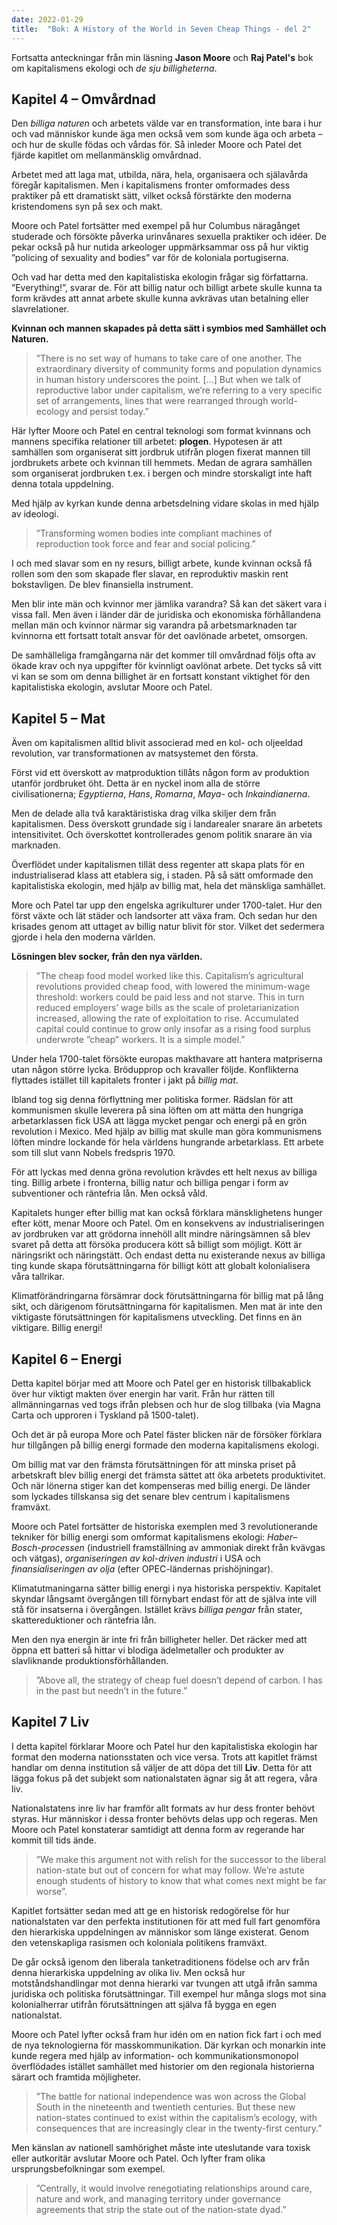 ```yaml
---
date: 2022-01-29
title:  "Bok: A History of the World in Seven Cheap Things - del 2"
---
```

Fortsatta anteckningar från min läsning **Jason Moore** och **Raj Patel's** bok om kapitalismens ekologi och *de sju billigheterna*.

## Kapitel 4 – Omvårdnad

Den *billiga naturen* och arbetets välde var en transformation, inte bara i hur och vad människor kunde äga men också vem som kunde äga och arbeta – och hur de skulle födas och vårdas för. Så inleder Moore och Patel det fjärde kapitlet om mellanmänsklig omvårdnad.

Arbetet med att laga mat, utbilda, nära, hela, organisaera och själavårda föregår kapitalismen. Men i kapitalismens fronter omformades dess praktiker på ett dramatiskt sätt, vilket också förstärkte den moderna kristendomens syn på sex och makt.

Moore och Patel fortsätter med exempel på hur Columbus näragånget studerade och försökte påverka urinvånares sexuella praktiker och idéer. De pekar också på hur nutida arkeologer uppmärksammar oss på hur viktig ”policing of sexuality and bodies” var för de koloniala portugiserna.

Och vad har detta med den kapitalistiska ekologin frågar sig författarna. ”Everything!”, svarar de. För att billig natur och billigt arbete skulle kunna ta form krävdes att annat arbete skulle kunna avkrävas utan betalning eller slavrelationer. 

**Kvinnan och mannen skapades på detta sätt i symbios med Samhället och Naturen.**

> ”There is no set way of humans to take care of one another. The extraordinary diversity of community forms and population dynamics in human history underscores the point. […] But when we talk of reproductive labor under capitalism, we’re referring to a very specific set of arrangements, lines that were rearranged through world-ecology and persist today.”

Här lyfter Moore och Patel en central teknologi som format kvinnans och mannens specifika relationer till arbetet: **plogen**. Hypotesen är att samhällen som organiserat sitt jordbruk utifrån plogen fixerat mannen till jordbrukets arbete och kvinnan till hemmets. Medan de agrara samhällen som organiserat jordbruken t.ex. i bergen och mindre storskaligt inte haft denna totala uppdelning.

Med hjälp av kyrkan kunde denna arbetsdelning vidare skolas in med hjälp av ideologi.

> ”Transforming women bodies inte compliant machines of reproduction took force and fear and social policing.”

I och med slavar som en ny resurs, billigt arbete, kunde kvinnan också få rollen som den som skapade fler slavar, en reproduktiv maskin rent bokstavligen. De blev finansiella instrument.

Men blir inte män och kvinnor mer jämlika varandra? Så kan det säkert vara i vissa fall. Men även i länder där de juridiska och ekonomiska förhållandena mellan män och kvinnor närmar sig varandra på arbetsmarknaden tar kvinnorna ett fortsatt totalt ansvar för det oavlönade arbetet, omsorgen.

De samhälleliga framgångarna när det kommer till omvårdnad följs ofta av ökade krav och nya uppgifter för kvinnligt oavlönat arbete. Det tycks så vitt vi kan se som om denna billighet är en fortsatt konstant viktighet för den kapitalistiska ekologin, avslutar Moore och Patel.

## Kapitel 5 – Mat

Även om kapitalismen alltid blivit associerad med en kol- och oljeeldad revolution, var transformationen av matsystemet den första.

Först vid ett överskott av matproduktion tillåts någon form av produktion utanför jordbruket öht. Detta är en nyckel inom alla de större civilisationerna; *Egyptierna*, *Hans*, *Romarna*, *Maya-* och *Inkaindianerna*. 

Men de delade alla två karaktäristiska drag vilka skiljer dem från kapitalismen. Dess överskott grundade sig i landarealer snarare än arbetets intensitivitet. Och överskottet kontrollerades genom politik snarare än via marknaden.

Överflödet under kapitalismen tillät dess regenter att skapa plats för en industrialiserad klass att etablera sig, i staden. På så sätt omformade den kapitalistiska ekologin, med hjälp av billig mat, hela det mänskliga samhället.

More och Patel tar upp den engelska agrikulturer under 1700-talet. Hur den först växte och lät städer och landsorter att växa fram. Och sedan hur den krisades genom att uttaget av billig natur blivit för stor. Vilket det sedermera gjorde i hela den moderna världen.

**Lösningen blev socker, från den nya världen.**

> ”The cheap food model worked like this. Capitalism’s agricultural revolutions provided cheap food, with lowered the minimum-wage threshold: workers could be paid less and not starve. This in turn reduced employers’ wage bills as the scale of proletarianization increased, allowing the rate of exploitation to rise. Accumulated capital could continue to grow only insofar as a rising food surplus underwrote ”cheap” workers. It is a simple model.”

Under hela 1700-talet försökte europas makthavare att hantera matpriserna utan någon större lycka. Brödupprop och kravaller följde. Konflikterna flyttades istället till kapitalets fronter i jakt på *billig mat*.

Ibland tog sig denna förflyttning mer politiska former. Rädslan för att kommunismen skulle leverera på sina löften om att mätta den hungriga arbetarklassen fick USA att lägga mycket pengar och energi på en grön revolution i Mexico. Med hjälp av billig mat skulle man göra kommunismens löften mindre lockande för hela världens hungrande arbetarklass. Ett arbete som till slut vann Nobels fredspris 1970.

För att lyckas med denna gröna revolution krävdes ett helt nexus av billiga ting. Billig arbete i fronterna, billig natur och billiga pengar i form av subventioner och räntefria lån. Men också våld.

Kapitalets hunger efter billig mat kan också förklara mänsklighetens hunger efter kött, menar Moore och Patel. Om en konsekvens av industrialiseringen av jordbruken var att grödorna innehöll allt mindre näringsämnen så blev svaret på detta att försöka producera kött så billigt som möjligt. Kött är näringsrikt och näringstätt. Och endast detta nu existerande nexus av billiga ting kunde skapa förutsättningarna för billigt kött att globalt kolonialisera våra tallrikar.

Klimatförändringarna försämrar dock förutsättningarna för billig mat på lång sikt, och därigenom förutsättningarna för kapitalismen. Men mat är inte den viktigaste förutsättningen för kapitalismens utveckling. Det finns en än viktigare. Billig energi!

## Kapitel 6 – Energi

Detta kapitel börjar med att Moore och Patel ger en historisk tillbakablick över hur viktigt makten över energin har varit. Från hur rätten till allmänningarnas ved togs ifrån plebsen och hur de slog tillbaka (via Magna Carta och upproren i Tyskland på 1500-talet).

Och det är på europa More och Patel fäster blicken när de försöker förklara hur tillgången på billig energi formade den moderna kapitalismens ekologi. 

Om billig mat var den främsta förutsättningen för att minska priset på arbetskraft blev billig energi det främsta sättet att öka arbetets produktivitet. Och när lönerna stiger kan det kompenseras med billig energi. De länder som lyckades tillskansa sig det senare blev centrum i kapitalismens framväxt.

Moore och Patel fortsätter de historiska exemplen med 3 revolutionerande tekniker för billig energi som omformat kapitalismens ekologi: *Haber–Bosch-processen* (industriell framställning av ammoniak direkt från kvävgas och vätgas), *organiseringen av kol-driven industri* i USA och *finansialiseringen av olja* (efter OPEC-ländernas prishöjningar).

Klimatutmaningarna sätter billig energi i nya historiska perspektiv. Kapitalet skyndar långsamt övergången till förnybart endast för att de själva inte vill stå för insatserna i övergången. Istället krävs *billiga pengar* från stater, skattereduktioner och räntefria lån.

Men den nya energin är inte fri från billigheter heller. Det räcker med att öppna ett batteri så hittar vi blodiga ädelmetaller och produkter av slavliknande produktionsförhållanden. 

> ”Above all, the strategy of cheap fuel doesn’t depend of carbon. I has in the past but needn’t in the future.”

## Kapitel 7 Liv

I detta kapitel förklarar Moore och Patel hur den kapitalistiska ekologin har format den moderna nationsstaten och vice versa. Trots att kapitlet främst handlar om denna institution så väljer de att döpa det till **Liv**. Detta för att lägga fokus på det subjekt som nationalstaten ägnar sig åt att regera, våra liv.

Nationalstatens inre liv har framför allt formats av hur dess fronter behövt styras. Hur människor i dessa fronter behövts delas upp och regeras. Men Moore och Patel konstaterar samtidigt att denna form av regerande har kommit till tids ände.

> ”We make this argument not with relish for the successor to the liberal nation-state but out of concern for what may follow. We’re astute enough students of history to know that what comes next might be far worse”.

Kapitlet fortsätter sedan med att ge en historisk redogörelse för hur nationalstaten var den perfekta institutionen för att med full fart genomföra den hierarkiska uppdelningen av människor som länge existerat. Genom den vetenskapliga rasismen och koloniala politikens framväxt.

De går också igenom den liberala tanketraditionens födelse och arv från denna hierarkiska uppdelning av olika liv. Men också hur motståndshandlingar mot denna hierarki var tvungen att utgå ifrån samma juridiska och politiska förutsättningar. Till exempel hur många slogs mot sina kolonialherrar utifrån förutsättningen att själva få bygga en egen nationalstat.

Moore och Patel lyfter också fram hur idén om en nation fick fart i och med de nya teknologierna för masskommunikation. Där kyrkan och monarkin inte kunde regera med hjälp av information- och kommunikationsmonopol överflödades istället samhället med historier om den regionala historierna särart och framtida möjligheter.

> ”The battle for national independence was won across the Global South in the nineteenth and twentieth centuries. But these new nation-states continued to exist within the capitalism’s ecology, with consequences that are increasingly clear in the twenty-first century.”

Men känslan av nationell samhörighet måste inte uteslutande vara toxisk eller autkoritär avslutar Moore och Patel. Och lyfter fram olika ursprungsbefolkningar som exempel.

> ”Centrally, it would involve renegotiating relationships around care, nature and work, and managing territory under governance agreements that strip the state out of the nation-state dyad.”